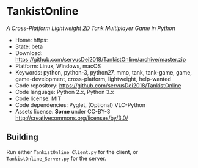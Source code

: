 # TankistOnline 

_A Cross-Platform Lightweight 2D Tank Multiplayer Game in Python_ 

- Home: https:
- State: beta
- Download: https://github.com/servusDei2018/TankistOnline/archive/master.zip
- Platform: Linux, Windows, macOS
- Keywords: python, python-3, python27, mmo, tank, tank-game, game, game-development, cross-platform, lightweight, help-wanted
- Code repository: https://github.com/servusDei2018/TankistOnline
- Code language: Python 2.x, Python 3.x
- Code license: MIT
- Code dependencies: Pyglet, (Optional) VLC-Python
- Assets license: **Some** under CC-BY-3 <http://creativecommons.org/licenses/by/3.0/>

## Building

Run either `TankistOnline_Client.py` for the client, or `TankistOnline_Server.py` for the server.